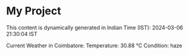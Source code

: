 # My Project

This content is dynamically generated in Indian Time (IST): 2024-03-06 21:30:04 IST


Current Weather in Coimbatore:
Temperature: 30.88 °C
Condition: haze
